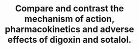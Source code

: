 ---
title: "Compare and contrast the mechanism of action, pharmacokinetics and adverse effects of digoxin and sotalol."
entityType: SAQ
exam: PEX
college: CICM
year: 2019
sitting: A
question: 14
passRate: 19
EC_extraCredit:
- "Good answers listed class and the multiple mechanisms of action for both these antiarrhythmics, briefly outlining relevant downstream physiological effects and contrasting effects on inotropy."
EC_errorsCommon:
- "Knowledge of specific pharmacokinetic parameters of these agents was generally lacking. Clinically relevant adverse effects were frequently omitted (e.g. prolonged QT/Torsades for sotalol, hypokalaemia potentiating toxicity of digoxin)."
---